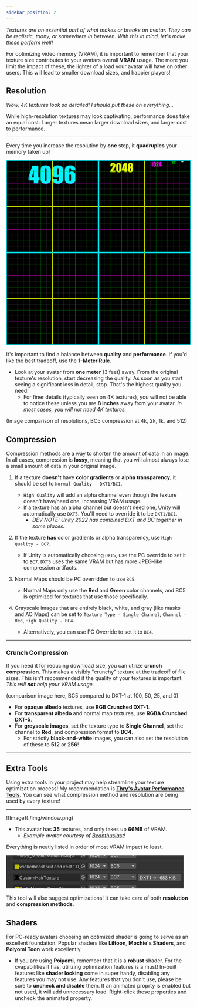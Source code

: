 ```yaml
---
sidebar_position: 2
---
```


*Textures are an essential part of what makes or breaks an avatar. They can be realistic, toony, or somewhere in between. With this in mind, let's make these perform well!*

For optimizing video memory (VRAM), it is important to remember that your texture size contributes to your avatars overall **VRAM** usage. The more you limit the impact of these, the lighter of a load your avatar will have on other users. This will lead to smaller download sizes, and happier players!

## Resolution

*Wow, 4K textures look so detailed! I should put these on everything...*

While high-resolution textures may look captivating, performance does take an equal cost. Larger textures mean larger download sizes, and larger cost to performance. 

<hr/>

Every time you increase the resolution by **one** step, it **quadruples** your memory taken up!

![Image](./img/resolution.png)

It's important to find a balance between **quality** and **performance**. If you'd like the best tradeoff, use the **1-Meter Rule**. 

- Look at your avatar from **one meter** (3 feet) away. From the original texture's resolution, start decreasing the quality. As soon as you start seeing a significant loss in detail, stop. That's the highest quality you need!
    - For finer details (typically seen on 4K textures), you will not be able to notice these unless you are **8 inches** away from your avatar. *In most cases, you will not need 4K textures.*

(Image comparison of resolutions, BC5 compression at 4k, 2k, 1k, and 512)

## Compression

Compression methods are a way to shorten the amount of data in an image. In all cases, compression is **lossy**, meaning that you will almost always lose a small amount of data in your original image.

1. If a texture **doesn't** have __color gradients__ or __alpha transparency__, it should be set to `Normal Quality - DXT1/BC1`.
    - `High Quality` will add an alpha channel even though the texture doesn't have/need one, increasing VRAM usage.
    - If a texture has an alpha channel but doesn't need one, Unity will automatically use `DXT5`. You'll need to override it to be `DXT1/BC1`.
        - *DEV NOTE: Unity 2022 has combined DXT and BC together in some places.*

2. If the texture **has** color gradients or alpha transparency, use `High Quality - BC7`.
    - If Unity is automatically choosing `DXT5`, use the PC override to set it to `BC7`. `DXT5` uses the same VRAM but has more JPEG-like compression artifacts.

3. Normal Maps should be PC overridden to use `BC5`.
    - Normal Maps only use the **Red** and **Green** color channels, and BC5 is optimized for textures that use those specifically.

4. Grayscale images that are entirely black, white, and gray (like masks and AO Maps) can be set to `Texture Type - Single Channel`, `Channel - Red`, `High Quality - BC4`.
    - Alternatively, you can use PC Override to set it to `BC4`.

<hr/>

### Crunch Compression

If you need it for reducing download size, you can utilize **crunch compression**. This makes a visibly "crunchy" texture at the tradeoff of file sizes. This isn't recommended if the quality of your textures is important. *This will **not** help your VRAM usage.*

(comparison image here, BC5 compared to DXT-1 at 100, 50, 25, and 0)

- For **opaque albedo** textures, use **RGB Crunched DXT-1**.
- For **transparent albedo** and normal map textures, use **RGBA Crunched DXT-5**.
- For **greyscale images**, set the texture type to **Single Channel**, set the channel to **Red**, and compression format to **BC4**.
    - For strictly **black-and-white** images, you can also set the resolution of these to **512** or **256**! 

<hr/>

## Extra Tools

Using extra tools in your project may help streamline your texture optimization process! My recommendation is [**Thry's Avatar Performance Tools**](https://github.com/Thryrallo/VRC-Avatar-Performance-Tools/). You can see what compression method and resolution are being used by every texture!

<hr/>
![Image](./img/window.png)

- This avatar has **35** textures, and only takes up **66MB** of VRAM.
    - *Example avatar courtesy of [Beanthusiast](https://)!*

Everything is neatly listed in order of most VRAM impact to least.

![Image](./img/suggestion.png)

This tool will also suggest optimizations! It can take care of both **resolution** and **compression methods**.

## Shaders

For PC-ready avatars choosing an optimized shader is going to serve as an excellent foundation. Popular shaders like **Liltoon**, **Mochie's Shaders**, and **Poiyomi Toon** work excellently.

- If you are using **Poiyomi**, remember that it is a **robust** shader. For the cvapabilities it has, utilizing optimization features is a must! In-built features like **shader locking** come in super handy, disabling any features you may not use. Any features that you don't use, please be sure to **uncheck and disable** them. If an animated proprty is enabled but not used, it will add unnecessary load. Right-click these properties and uncheck the animated property.

